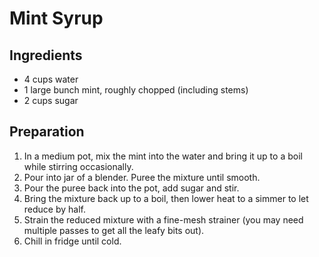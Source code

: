 # Mint Syrup

## Ingredients
* 4 cups water
* 1 large bunch mint, roughly chopped (including stems)
* 2 cups sugar

## Preparation
1. In a medium pot, mix the mint into the water and bring it up to a boil while stirring occasionally.
1. Pour into jar of a blender. Puree the mixture until smooth.
1. Pour the puree back into the pot, add sugar and stir.
1. Bring the mixture back up to a boil, then lower heat to a simmer to let reduce by half.
1. Strain the reduced mixture with a fine-mesh strainer (you may need multiple passes to get all the leafy bits out).
1. Chill in fridge until cold.
